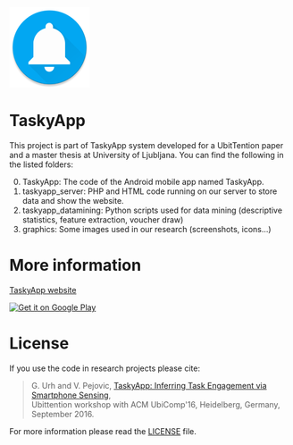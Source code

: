 ![TaskyApp logo](https://github.com/urgas9/TaskyApp/blob/master/TaskyApp/app/src/main/res/mipmap-xxhdpi/ic_launcher.png)

TaskyApp
=============

This project is part of TaskyApp system developed for a UbitTention paper and a master thesis at University of Ljubljana. You can find the following in the listed folders:

0. TaskyApp: The code of the Android mobile app named TaskyApp.
0. taskyapp_server: PHP and HTML code running on our server to store data and show the website.
0. taskyapp_datamining: Python scripts used for data mining (descriptive statistics, feature extraction, voucher draw)
0. graphics: Some images used in our research (screenshots, icons...)

# More information
[TaskyApp website](http://193.2.72.121/)  
  
<a href='https://play.google.com/store/apps/details?id=si.uni_lj.fri.taskyapp&utm_source=global_co&utm_medium=prtnr&utm_content=Mar2515&utm_campaign=PartBadge&pcampaignid=MKT-Other-global-all-co-prtnr-py-PartBadge-Mar2515-1'><img alt='Get it on Google Play' src='http://steverichey.github.io/google-play-badge-svg/img/en_get.svg'/></a>

# License
If you use the code in research projects please cite:
>G. Urh and V. Pejovic, [TaskyApp: Inferring Task Engagement via Smartphone Sensing](http://lrss.fri.uni-lj.si/Veljko/docs/Urh16Ubittention.pdf),  
>Ubittention workshop with ACM UbiComp'16, Heidelberg, Germany, September 2016.

For more information please read the [LICENSE](https://github.com/urgas9/TaskyApp/blob/master/License.md) file.


